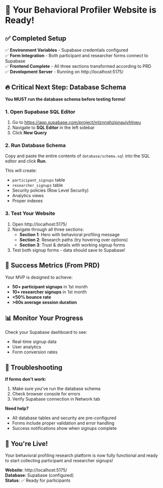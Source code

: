 # 🚀 Your Behavioral Profiler Website is Ready!

## ✅ Completed Setup

✅ **Environment Variables** - Supabase credentials configured  
✅ **Form Integration** - Both participant and researcher forms connect to Supabase  
✅ **Frontend Complete** - All three sections transformed according to PRD  
✅ **Development Server** - Running on http://localhost:5175/  

## 🔥 Critical Next Step: Database Schema

**You MUST run the database schema before testing forms!**

### 1. Open Supabase SQL Editor
1. Go to https://app.supabase.com/project/mlznnqhzipnaujvhlnwu
2. Navigate to **SQL Editor** in the left sidebar
3. Click **New Query**

### 2. Run Database Schema
Copy and paste the entire contents of `database/schema.sql` into the SQL editor and click **Run**.

This will create:
- `participant_signups` table
- `researcher_signups` table  
- Security policies (Row Level Security)
- Analytics views
- Proper indexes

### 3. Test Your Website
1. Open http://localhost:5175/
2. Navigate through all three sections:
   - **Section 1**: Hero with behavioral profiling message
   - **Section 2**: Research paths (try hovering over options)
   - **Section 3**: Trust & details with working signup forms
3. Test both signup forms - data should save to Supabase!

## 🎯 Success Metrics (From PRD)

Your MVP is designed to achieve:
- **50+ participant signups** in 1st month
- **10+ researcher signups** in 1st month  
- **<50% bounce rate**
- **>60s average session duration**

## 📊 Monitor Your Progress

Check your Supabase dashboard to see:
- Real-time signup data
- User analytics 
- Form conversion rates

## 🚨 Troubleshooting

**If forms don't work:**
1. Make sure you've run the database schema
2. Check browser console for errors
3. Verify Supabase connection in Network tab

**Need help?**
- All database tables and security are pre-configured
- Forms include proper validation and error handling
- Success notifications show when signups complete

## 🎉 You're Live!

Your behavioral profiling research platform is now fully functional and ready to start collecting participant and researcher signups!

**Website**: http://localhost:5175/  
**Database**: Supabase (configured)  
**Status**: ✅ Ready for participants  
